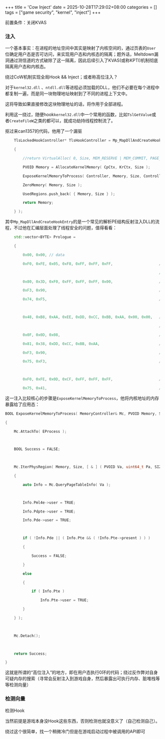 +++
title = 'Cow Inject'
date = 2025-10-28T17:29:02+08:00
categories = []
tags = ["game security", "kernel", "inject"]
+++

前置条件：关闭KVAS

### 注入
一个基本事实：在进程的地址空间中其实是映射了内核空间的，通过页表的`User`位确定用户态是否可访问，来实现用户态和内核态的隔离；题外话，Meltdown漏洞通过测信道的方式破除了这一隔离，因此后续引入了KVAS(或称KPTI)机制彻底隔离用户态和内核态。



绕过CoW机制实现全局Hook && Inject；或者称高位注入？



对于`kernel32.dll` 、`ntdll.dll`等进程必须加载的DLL，他们不必要在每个进程中都复制一遍，而是同一块物理地址映射到了不同的进程上下文中。

这将导致如果直接修改这块物理地址的话，将作用于全部进程。

利用这一绕过，随便hook`kernel32.dll`中一个常用的函数，比如`TslGetValue`或者`CreateFileW`之类的都可以，就成功劫持线程控制流了。

抠过来can1357的代码，他用了一个漏驱


```c++
    TlsLockedHookController* TlsHookController = Mp_MapDllAndCreateHookEntry( DllPath, _TlsGetValue, Target, !Flags[ "noloadlib" ], [ & ] ( SIZE_T Size )

    {

        //return VirtualAlloc( 0, Size, MEM_RESERVE | MEM_COMMIT, PAGE_EXECUTE_READWRITE );

        PVOID Memory = AllocateKernelMemory( CpCtx, KrCtx, Size );

        ExposeKernelMemoryToProcess( Controller, Memory, Size, Controller.CurrentEProcess );

        ZeroMemory( Memory, Size );

        UsedRegions.push_back( { Memory, Size } );

        return Memory;

    } );
```
其中`Mp_MapDllAndCreateHookEntry`的是一个常见的解析PE结构反射注入DLL的流程，不过他在汇编层面处理了线程安全的问题，值得看看：
```c++
    std::vector<BYTE> Prologue =

    {

        0x00, 0x00, // data

        0xF0, 0xFE, 0x05, 0xF8, 0xFF, 0xFF, 0xFF,                     // lock inc byte ptr [rip-n]

                                                                      // wait_lock:

        0x80, 0x3D, 0xF0, 0xFF, 0xFF, 0xFF, 0x00,                     // cmp byte ptr [rip-m], 0x0

        0xF3, 0x90,                                                   // pause

        0x74, 0xF5,                                                   // je wait_lock

  

        0x48, 0xB8, 0xAA, 0xEE, 0xDD, 0xCC, 0xBB, 0xAA, 0x00, 0x00,   // mov rax, 0xAABBCCDDEEAA

                                                                      // data_sync_lock:

        0x0F, 0x0D, 0x08,                                             // prefetchw [rax]

        0x81, 0x38, 0xDD, 0xCC, 0xBB, 0xAA,                           // cmp dword ptr[rax], 0xAABBCCDD

        0xF3, 0x90,                                                   // pause

        0x75, 0xF3,                                                   // jne data_sync_lock

  

        0xF0, 0xFE, 0x0D, 0xCF, 0xFF, 0xFF, 0xFF,                     // lock dec byte ptr [rip-n]

        0x75, 0x41,                                                   // jnz continue_exec
```

这一注入比较核心的步骤是`ExposeKernelMemoryToProcess`，他将内核地址的内存暴露给了应用态：
```c++
BOOL ExposeKernelMemoryToProcess( MemoryController& Mc, PVOID Memory, SIZE_T Size, uint64_t EProcess )

{

    Mc.AttachTo( EProcess );

  

    BOOL Success = FALSE;

  

    Mc.IterPhysRegion( Memory, Size, [ & ] ( PVOID Va, uint64_t Pa, SIZE_T Sz )

    {

        auto Info = Mc.QueryPageTableInfo( Va );

  

        Info.Pml4e->user = TRUE;

        Info.Pdpte->user = TRUE;

        Info.Pde->user = TRUE;

  

        if ( !Info.Pde || ( Info.Pte && ( !Info.Pte->present ) ) )

        {

            Success = FALSE;

        }

        else

        {

            if ( Info.Pte )

                Info.Pte->user = TRUE;

        }

    } );

  

    Mc.Detach();

  

    return Success;

}
```

这就是所谓的“高位注入”的地方，即在用户态执行0环的代码；绕过反作弊对自身可疑内存的搜索（寻常会反射注入到游戏自身，然后暴露出可执行内存、脏堆栈等等检测向量）

### 检测向量

检测Hook

当然前提是游戏本身没Hook这些东西，否则检测也就没意义了（自己检测自己）。

绕过这个很简单，找一个稍微冷门但是在游戏启动过程中被调用的API即可
